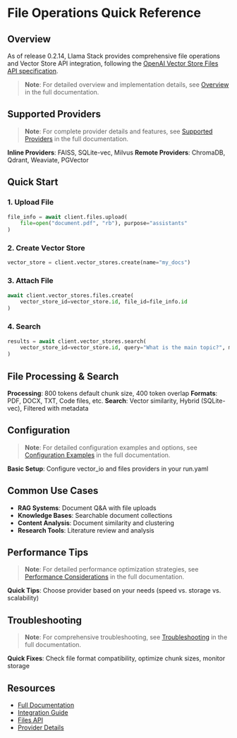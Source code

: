 # File Operations Quick Reference

## Overview

As of release 0.2.14, Llama Stack provides comprehensive file operations and Vector Store API integration, following the [OpenAI Vector Store Files API specification](https://platform.openai.com/docs/api-reference/vector-stores-files).

> **Note**: For detailed overview and implementation details, see [Overview](../openai_file_operations_support.md#overview) in the full documentation.

## Supported Providers

> **Note**: For complete provider details and features, see [Supported Providers](../openai_file_operations_support.md#supported-providers) in the full documentation.

**Inline Providers**: FAISS, SQLite-vec, Milvus
**Remote Providers**: ChromaDB, Qdrant, Weaviate, PGVector

## Quick Start

### 1. Upload File
```python
file_info = await client.files.upload(
    file=open("document.pdf", "rb"), purpose="assistants"
)
```

### 2. Create Vector Store
```python
vector_store = client.vector_stores.create(name="my_docs")
```

### 3. Attach File
```python
await client.vector_stores.files.create(
    vector_store_id=vector_store.id, file_id=file_info.id
)
```

### 4. Search
```python
results = await client.vector_stores.search(
    vector_store_id=vector_store.id, query="What is the main topic?", max_num_results=5
)
```

## File Processing & Search

**Processing**: 800 tokens default chunk size, 400 token overlap
**Formats**: PDF, DOCX, TXT, Code files, etc.
**Search**: Vector similarity, Hybrid (SQLite-vec), Filtered with metadata

## Configuration

> **Note**: For detailed configuration examples and options, see [Configuration Examples](../openai_file_operations_support.md#configuration-examples) in the full documentation.

**Basic Setup**: Configure vector_io and files providers in your run.yaml

## Common Use Cases

- **RAG Systems**: Document Q&A with file uploads
- **Knowledge Bases**: Searchable document collections
- **Content Analysis**: Document similarity and clustering
- **Research Tools**: Literature review and analysis

## Performance Tips

> **Note**: For detailed performance optimization strategies, see [Performance Considerations](../openai_file_operations_support.md#performance-considerations) in the full documentation.

**Quick Tips**: Choose provider based on your needs (speed vs. storage vs. scalability)

## Troubleshooting

> **Note**: For comprehensive troubleshooting, see [Troubleshooting](../openai_file_operations_support.md#troubleshooting) in the full documentation.

**Quick Fixes**: Check file format compatibility, optimize chunk sizes, monitor storage

## Resources

- [Full Documentation](openai_file_operations_support.md)
- [Integration Guide](../concepts/file_operations_vector_stores.md)
- [Files API](files_api.md)
- [Provider Details](../vector_io/index.md)
